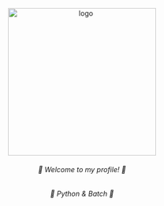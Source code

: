 <div align="middle" alt="card">
  <img src="https://i.pinimg.com/236x/4f/d3/68/4fd3689888df0492ab204fcdaeb73862.jpg" alt="logo" width="300px"> 
  <h6> 🍥 Welcome to my profile! 🍥 </h6>
  <h6> 🔮 Python & Batch 🔮
</div>
